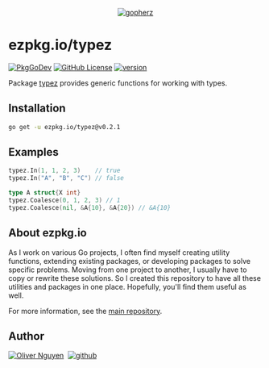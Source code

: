 <div align="center">

[![gopherz](https://ezpkg.io/_/gopherz.svg)](https://ezpkg.io)

</div>

# ezpkg.io/typez

[![PkgGoDev](https://pkg.go.dev/badge/ezpkg.io/typez)](https://pkg.go.dev/ezpkg.io/typez)
[![GitHub License](https://img.shields.io/github/license/ezpkg/typez)](https://github.com/ezpkg/typez/tree/main/LICENSE)
[![version](https://img.shields.io/github/v/tag/ezpkg/typez?label=version)](https://pkg.go.dev/ezpkg.io/typez?tab=versions)

Package [typez](https://pkg.go.dev/ezpkg.io/typez) provides generic functions for working with types.

## Installation

```sh
go get -u ezpkg.io/typez@v0.2.1
```

## Examples

```go
typez.In(1, 1, 2, 3)    // true
typez.In("A", "B", "C") // false

type A struct{X int}
typez.Coalesce(0, 1, 2, 3) // 1
typez.Coalesce(nil, &A{10}, &A{20}) // &A{10}
```

## About ezpkg.io

As I work on various Go projects, I often find myself creating utility functions, extending existing packages, or developing packages to solve specific problems. Moving from one project to another, I usually have to copy or rewrite these solutions. So I created this repository to have all these utilities and packages in one place. Hopefully, you'll find them useful as well.

For more information, see the [main repository](https://github.com/ezpkg/ezpkg).

## Author

[![Oliver Nguyen](https://olivernguyen.io/_/badge.svg)](https://olivernguyen.io)&nbsp;&nbsp;[![github](https://img.shields.io/badge/GitHub-100000?style=for-the-badge&logo=github&logoColor=white)](https://github.com/iOliverNguyen)
